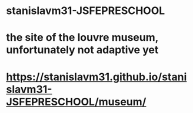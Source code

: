 # stanislavm31-JSFEPRESCHOOL
# the site of the louvre museum, unfortunately not adaptive yet
# https://stanislavm31.github.io/stanislavm31-JSFEPRESCHOOL/museum/
